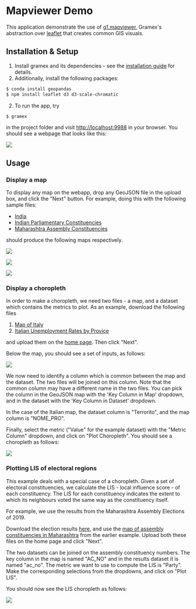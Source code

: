 # Mapviewer Demo

This application demonstrate the use of [g1.mapviewer](https://learn.gramener.com/guide/mapviewer/),
Gramex's abstraction over [leaflet]() that creates common GIS visuals.

## Installation & Setup

1. Install gramex and its dependencies - see the [installation guide](install.md) for details.
2. Additionally, install the following packages:

```bash
$ conda install geopandas
$ npm install leaflet d3 d3-scale-chromatic
```

2. To run the app, try

```bash
$ gramex
```
in the project folder and visit [http://localhost:9988](http://localhost:9988) in your browser.
You should see a webpage that looks like this:

![](assets/home.png)

## Usage

### Display a map

To display any map on the webapp, drop any GeoJSON file in the upload box,
and click the "Next" button. For example, doing this with the following sample files:

* [India](https://cloud.gramener.com/f/a495212a1028427c8c33/?dl)
* [Indian Parliamentary Constituencies](https://cloud.gramener.com/f/6b197ccfa1d4492c845b/?dl)
* [Maharashtra Assembly Constituencies](https://cloud.gramener.com/f/f29f705068e84fac8b69/?dl)

should produce the following maps respectively.

![](assets/india.png)

![](assets/india_pc.png)

![](assets/maha_ac.png)

### Display a choropleth

In order to make a choropleth, we need two files -
a map, and a dataset which contains the metrics to plot. As an example,
download the following files

1. [Map of Italy](https://cloud.gramener.com/f/15552c8553f343d8b1b7/?dl)
2. [Italian Unemployment Rates by Provice](https://cloud.gramener.com/f/29a0ae5347e64e77a89f/?dl)

and upload them on the [home page](http://localhost:9988). Then click "Next".

Below the map, you should see a set of inputs, as follows:

![](assets/controls.png)

We now need to identify a column which is common between the map and the dataset.
The two files will be joined on this column. Note that the common column may have a different name
in the two files. You can pick the column in the GeoJSON map with the 'Key Column in Map' dropdown, and in the dataset with the 'Key Column in Dataset' dropdown.

In the case of the Italian map, the dataset column is "Terrorito", and the map column is "NOME\_PRO".

Finally, select the metric ("Value" for the example dataset) with the "Metric Column" dropdown,
and click on "Plot Choropleth". You should see a choropleth as follows:

![](assets/italy.png)

### Plotting LIS of electoral regions

This example deals with a special case of a choropleth. Given a set of electoral constituencies,
we calculate the LIS - local influence score - of each constituency. The LIS for each constituency 
indicates the extent to which its neighbours voted the same way as the constituency itself.

For example, we use the results from the Maharashtra Assembly Elections of 2019.

Download the election results [here](https://cloud.gramener.com/f/a80919938bd448fb8f7e/?dl),
and use the [map of assembly constituencies in Maharashtra](https://cloud.gramener.com/f/f29f705068e84fac8b69/?dl) from the earlier example. Upload both these files on the home page and click "Next".

The two datasets can be joined on the assembly constituency numbers.
The key column in the map is named "AC\_NO" and in the results dataset it is named "ac\_no".
The metric we want to use to compute the LIS is "Party". Make the corresponding selections from
the dropdowns, and click on "Plot LIS".

You should now see the LIS choropleth as follows:

![](assets/lis.png)
